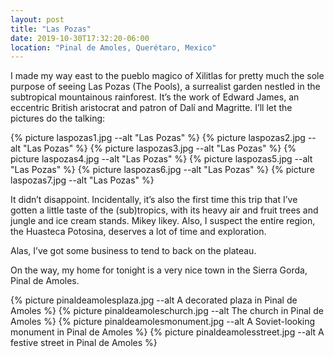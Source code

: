 ```yaml
---
layout: post
title: "Las Pozas"
date: 2019-10-30T17:32:20-06:00
location: "Pinal de Amoles, Querétaro, Mexico"
---
```


I made my way east to the pueblo magico of Xilitlas for pretty much the sole purpose of seeing Las Pozas (The Pools), a surrealist garden nestled in the subtropical mountainous rainforest. It’s the work of Edward James, an eccentric British aristocrat and patron of Dalí and Magritte. I’ll let the pictures do the talking:

{% picture laspozas1.jpg --alt "Las Pozas" %}
{% picture laspozas2.jpg --alt "Las Pozas" %}
{% picture laspozas3.jpg --alt "Las Pozas" %}
{% picture laspozas4.jpg --alt "Las Pozas" %}
{% picture laspozas5.jpg --alt "Las Pozas" %}
{% picture laspozas6.jpg --alt "Las Pozas" %}
{% picture laspozas7.jpg --alt "Las Pozas" %}

It didn’t disappoint. Incidentally, it’s also the first time this trip that I’ve gotten a little taste of the (sub)tropics, with its heavy air and fruit trees and jungle and ice cream stands. Mikey likey. Also, I suspect the entire region, the Huasteca Potosina, deserves a lot of time and exploration.

Alas, I’ve got some business to tend to back on the plateau.

On the way, my home for tonight is a very nice town in the Sierra Gorda, Pinal de Amoles.

{% picture pinaldeamolesplaza.jpg --alt A decorated plaza in Pinal de Amoles %}
{% picture pinaldeamoleschurch.jpg --alt The church in Pinal de Amoles %}
{% picture pinaldeamolesmonument.jpg --alt A Soviet-looking monument in Pinal de Amoles %}
{% picture pinaldeamolesstreet.jpg --alt A festive street in Pinal de Amoles %}